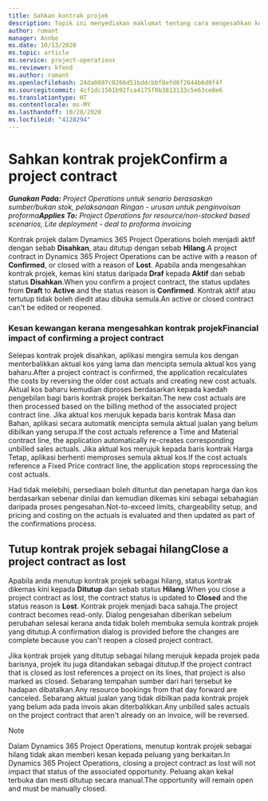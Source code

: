 ```yaml
---
title: Sahkan kontrak projek
description: Topik ini menyediakan maklumat tentang cara mengesahkan kontrak dalam Project Operations.
author: rumant
manager: Annbe
ms.date: 10/13/2020
ms.topic: article
ms.service: project-operations
ms.reviewer: kfend
ms.author: rumant
ms.openlocfilehash: 24da0887c0266d51bddcbbf8efd6f2644b6d0f4f
ms.sourcegitcommit: 4cf1dc1561b92fca4175f0b3813133c5e63ce8e6
ms.translationtype: HT
ms.contentlocale: ms-MY
ms.lasthandoff: 10/28/2020
ms.locfileid: "4128294"
---
```

# <a name="confirm-a-project-contract"></a><span data-ttu-id="40932-103">Sahkan kontrak projek</span><span class="sxs-lookup"><span data-stu-id="40932-103">Confirm a project contract</span></span>

<span data-ttu-id="40932-104">_**Gunakan Pada:** Project Operations untuk senario berasaskan sumber/bukan stok, pelaksanaan Ringan - urusan untuk penginvoisan proforma_</span><span class="sxs-lookup"><span data-stu-id="40932-104">_**Applies To:** Project Operations for resource/non-stocked based scenarios, Lite deployment - deal to proforma invoicing_</span></span>

<span data-ttu-id="40932-105">Kontrak projek dalam Dynamics 365 Project Operations boleh menjadi aktif dengan sebab **Disahkan**, atau ditutup dengan sebab **Hilang**.</span><span class="sxs-lookup"><span data-stu-id="40932-105">A project contract in Dynamics 365 Project Operations can be active with a reason of **Confirmed**, or closed with a reason of **Lost**.</span></span> <span data-ttu-id="40932-106">Apabila anda mengesahkan kontrak projek, kemas kini status daripada **Draf** kepada **Aktif** dan sebab status **Disahkan**.</span><span class="sxs-lookup"><span data-stu-id="40932-106">When you confirm a project contract, the status updates from **Draft** to **Active** and the status reason is **Confirmed**.</span></span> <span data-ttu-id="40932-107">Kontrak aktif atau tertutup tidak boleh diedit atau dibuka semula.</span><span class="sxs-lookup"><span data-stu-id="40932-107">An active or closed contract can't be edited or reopened.</span></span> 

### <a name="financial-impact-of-confirming-a-project-contract"></a><span data-ttu-id="40932-108">Kesan kewangan kerana mengesahkan kontrak projek</span><span class="sxs-lookup"><span data-stu-id="40932-108">Financial impact of confirming a project contract</span></span>

<span data-ttu-id="40932-109">Selepas kontrak projek disahkan, aplikasi mengira semula kos dengan menterbalikkan aktual kos yang lama dan mencipta semula aktual kos yang baharu.</span><span class="sxs-lookup"><span data-stu-id="40932-109">After a project contract is confirmed, the application recalculates the costs by reversing the older cost actuals and creating new cost actuals.</span></span> <span data-ttu-id="40932-110">Aktual kos baharu kemudian diproses berdasarkan kepada kaedah pengebilan bagi baris kontrak projek berkaitan.</span><span class="sxs-lookup"><span data-stu-id="40932-110">The new cost actuals are then processed based on the billing method of the associated project contract line.</span></span> <span data-ttu-id="40932-111">Jika aktual kos merujuk kepada baris kontrak Masa dan Bahan, aplikasi secara automatik mencipta semula aktual jualan yang belum dibilkan yang serupa.</span><span class="sxs-lookup"><span data-stu-id="40932-111">If the cost actuals reference a Time and Material contract line, the application automatically re-creates corresponding unbilled sales actuals.</span></span> <span data-ttu-id="40932-112">Jika aktual kos merujuk kepada baris kontrak Harga Tetap, aplikasi berhenti memproses semula aktual kos.</span><span class="sxs-lookup"><span data-stu-id="40932-112">If the cost actuals reference a Fixed Price contract line, the application stops reprocessing the cost actuals.</span></span>

<span data-ttu-id="40932-113">Had tidak melebihi, persediaan boleh dituntut dan penetapan harga dan kos berdasarkan sebenar dinilai dan kemudian dikemas kini sebagai sebahagian daripada proses pengesahan.</span><span class="sxs-lookup"><span data-stu-id="40932-113">Not-to-exceed limits, chargeability setup, and pricing and costing on the actuals is evaluated and then updated as part of the confirmations process.</span></span>

## <a name="close-a-project-contract-as-lost"></a><span data-ttu-id="40932-114">Tutup kontrak projek sebagai hilang</span><span class="sxs-lookup"><span data-stu-id="40932-114">Close a project contract as lost</span></span>

<span data-ttu-id="40932-115">Apabila anda menutup kontrak projek sebagai hilang, status kontrak dikemas kini kepada **Ditutup** dan sebab status **Hilang**.</span><span class="sxs-lookup"><span data-stu-id="40932-115">When you close a project contract as lost, the contract status is updated to **Closed** and the status reason is **Lost**.</span></span> <span data-ttu-id="40932-116">Kontrak projek menjadi baca sahaja.</span><span class="sxs-lookup"><span data-stu-id="40932-116">The project contract becomes read-only.</span></span> <span data-ttu-id="40932-117">Dialog pengesahan diberikan sebelum perubahan selesai kerana anda tidak boleh membuka semula kontrak projek yang ditutup.</span><span class="sxs-lookup"><span data-stu-id="40932-117">A confirmation dialog is provided before the changes are complete because you can't reopen a closed project contract.</span></span>

<span data-ttu-id="40932-118">Jika kontrak projek yang ditutup sebagai hilang merujuk kepada projek pada barisnya, projek itu juga ditandakan sebagai ditutup.</span><span class="sxs-lookup"><span data-stu-id="40932-118">If the project contract that is closed as lost references a project on its lines, that project is also marked as closed.</span></span> <span data-ttu-id="40932-119">Sebarang tempahan sumber dari hari tersebut ke hadapan dibatalkan.</span><span class="sxs-lookup"><span data-stu-id="40932-119">Any resource bookings from that day forward are canceled.</span></span> <span data-ttu-id="40932-120">Sebarang aktual jualan yang tidak dibilkan pada kontrak projek yang belum ada pada invois akan diterbalikkan.</span><span class="sxs-lookup"><span data-stu-id="40932-120">Any unbilled sales actuals on the project contract that aren't already on an invoice, will be reversed.</span></span>

> [!NOTE]
> <span data-ttu-id="40932-121">Dalam Dynamics 365 Project Operations, menutup kontrak projek sebagai hilang tidak akan memberi kesan kepada peluang yang berkaitan.</span><span class="sxs-lookup"><span data-stu-id="40932-121">In Dynamics 365 Project Operations, closing a project contract as lost will not impact that status of the associated opportunity.</span></span> <span data-ttu-id="40932-122">Peluang akan kekal terbuka dan mesti ditutup secara manual.</span><span class="sxs-lookup"><span data-stu-id="40932-122">The opportunity will remain open and must be manually closed.</span></span>
